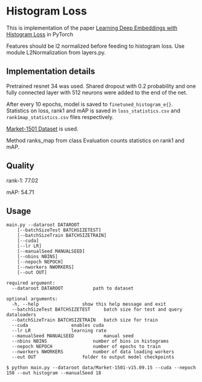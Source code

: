 # Histogram Loss

This is implementation of the paper [Learning Deep Embeddings with Histogram Loss](https://arxiv.org/pdf/1611.00822.pdf) in PyTorch

Features should be l2 normalized before feeding to histogram loss. Use module L2Normalization from layers.py.

## Implementation details

Pretrained resnet 34 was used. Shared dropout with 0.2 probability and one fully connected layer with 512 neurons were added to the end of the net.

After every 10 epochs, model is saved to `finetuned_histogram_e{}`. Statistics on loss, rank1 and mAP is saved in `loss_statistics.csv` and `rank1map_statistics.csv` files respectively.

[Market-1501 Dataset](http://www.liangzheng.org/Project/project_reid.html) is used.

Method ranks_map from class Evaluation counts statistics on rank1 and mAP. 

## Quality
rank-1: 77.02	

mAP:	54.71

## Usage
```
main.py --dataroot DATAROOT 
	[--batchSizeTest BATCHSIZETEST]
	[--batchSizeTrain BATCHSIZETRAIN] 
	[--cuda] 
	[--lr LR]
	[--manualSeed MANUALSEED] 
	[--nbins NBINS] 
	[--nepoch NEPOCH] 
	[--nworkers NWORKERS]
	[--out OUT] 

required argument:
  --dataroot DATAROOT   		path to dataset
  
optional arguments:
  -h, --help				show this help message and exit
  --batchSizeTest BATCHSIZETEST		batch size for test and query dataloaders
  --batchSizeTrain BATCHSIZETRAIN	batch size for train
  --cuda				enables cuda
  --lr LR				learning rate
  --manualSeed MANUALSEED     		manual seed
  --nbins NBINS     			number of bins in histograms
  --nepoch NEPOCH     			number of epochs to train
  --nworkers NWORKERS     		number of data loading workers
  --out OUT     			folder to output model checkpoints
```

    $ python main.py --dataroot data/Market-1501-v15.09.15 --cuda --nepoch 150 --out histogram --manualSeed 18
